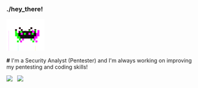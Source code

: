 ### ./hey_there!

<img src="gifgh.gif" width="100">

**#** I'm a Security Analyst (Pentester) and I'm always working on improving my pentesting and coding skills!

<a href="https://rbsec.gitbook.io/" target="_blank"><img src="https://img.shields.io/badge/GitBook-7B36ED?style=for-the-badge&logo=gitbook&logoColor=white"></img></a> &nbsp; <a href="https://www.linkedin.com/in/rafaelbaldasso/" target="_blank"><img src="https://img.shields.io/badge/LinkedIn-0077B5?style=for-the-badge&logo=linkedin&logoColor=white"></img></a>

